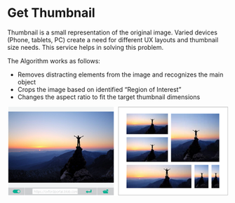 # Get Thumbnail

Thumbnail is a small representation of the original image. Varied devices (Phone, tablets, PC) create a need for different UX layouts and thumbnail size needs. This service helps in solving this problem.

The Algorithm works as follows:

* Removes distracting elements from the image and recognizes the main object
* Crops the image based on identified “Region of Interest”
* Changes the aspect ratio to fit the target thumbnail dimensions

![thumbnail-demo](./Images/thumbnail-demo.png)
